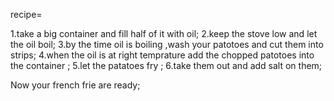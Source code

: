 recipe=

1.take a big container and fill half of it with oil;
2.keep the stove low and let the oil boil;
3.by the time oil is boiling ,wash your patotoes and cut them into strips;
4.when the oil is at right temprature add the chopped patotoes into the container ;
5.let the patatoes fry ;
6.take them out and add salt on them;

Now your french frie are ready;